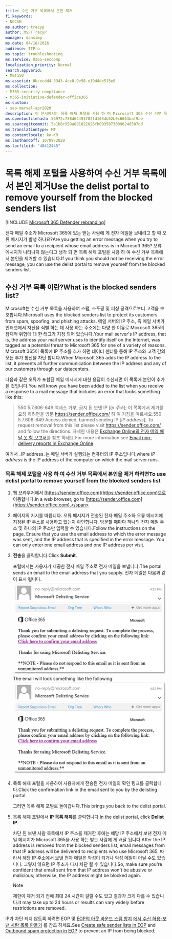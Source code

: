 ```yaml
---
title: 수신 거부 목록에서 본인 제거
f1.keywords:
- NOCSH
ms.author: tracyp
author: MSFTTracyP
manager: dansimp
ms.date: 04/18/2016
audience: ITPro
ms.topic: troubleshooting
ms.service: O365-seccomp
localization_priority: Normal
search.appverid:
- MET150
ms.assetid: 0bcecdd4-3343-4cc0-9e58-e19d4de515e8
ms.collection:
- M365-security-compliance
- m365-initiative-defender-office365
ms.custom:
- seo-marvel-apr2020
description: 이 문서에서는 목록 해제 포털을 사용 하 여 Microsoft 365 수신 거부 목록에서 자신을 제거 하는 방법에 대해 설명 합니다.
ms.openlocfilehash: 56972c758d64493782fd105db52b0c6663baf9ae
ms.sourcegitcommit: 5e1b8c959a081022826fb09358730096248507ed
ms.translationtype: MT
ms.contentlocale: ko-KR
ms.lasthandoff: 10/09/2020
ms.locfileid: "48412445"
---
```

# <a name="use-the-delist-portal-to-remove-yourself-from-the-blocked-senders-list"></a><span data-ttu-id="d84a3-103">목록 해제 포털을 사용하여 수신 거부 목록에서 본인 제거</span><span class="sxs-lookup"><span data-stu-id="d84a3-103">Use the delist portal to remove yourself from the blocked senders list</span></span>

[!INCLUDE [Microsoft 365 Defender rebranding](../includes/microsoft-defender-for-office.md)]


<span data-ttu-id="d84a3-104">전자 메일 주소가 Microsoft 365에 있는 받는 사람에 게 전자 메일을 보내려고 할 때 오류 메시지가 발생 하나요?</span><span class="sxs-lookup"><span data-stu-id="d84a3-104">Are you getting an error message when you try to send an email to a recipient whose email address is in Microsoft 365?</span></span> <span data-ttu-id="d84a3-105">오류 메시지가 나타나지 않는다고 생각 되 면 목록 해제 포털을 사용 하 여 수신 거부 목록에서 본인을 제거할 수 있습니다.</span><span class="sxs-lookup"><span data-stu-id="d84a3-105">If you think you should not be receiving the error message, you can use the delist portal to remove yourself from the blocked senders list.</span></span>

## <a name="what-is-the-blocked-senders-list"></a><span data-ttu-id="d84a3-106">수신 거부 목록 이란?</span><span class="sxs-lookup"><span data-stu-id="d84a3-106">What is the blocked senders list?</span></span>

<span data-ttu-id="d84a3-107">Microsoft는 수신 거부 목록을 사용하여 스팸, 스푸핑 및 피싱 공격으로부터 고객을 보호합니다.</span><span class="sxs-lookup"><span data-stu-id="d84a3-107">Microsoft uses the blocked senders list to protect its customers from spam, spoofing, and phishing attacks.</span></span> <span data-ttu-id="d84a3-108">메일 서버의 IP 주소, 즉 메일 서버가 인터넷에서 자신을 식별 하는 데 사용 하는 주소에는 다양 한 이유로 Microsoft 365의 잠재적 위협에 대 한 태그가 지정 되어 있습니다.</span><span class="sxs-lookup"><span data-stu-id="d84a3-108">Your mail server's IP address, that is, the address your mail server uses to identify itself on the Internet, was tagged as a potential threat to Microsoft 365 for one of a variety of reasons.</span></span> <span data-ttu-id="d84a3-109">Microsoft 365이 목록에 IP 주소를 추가 하면 데이터 센터를 통해 IP 주소와 고객 간의 모든 추가 통신을 차단 합니다.</span><span class="sxs-lookup"><span data-stu-id="d84a3-109">When Microsoft 365 adds the IP address to the list, it prevents all further communication between the IP address and any of our customers through our datacenters.</span></span>

<span data-ttu-id="d84a3-110">다음과 같은 오류가 포함된 메일 메시지에 대한 응답이 수신되면 이 목록에 본인이 추가된 것입니다.</span><span class="sxs-lookup"><span data-stu-id="d84a3-110">You will know you have been added to the list when you receive a response to a mail message that includes an error that looks something like this:</span></span>

> <span data-ttu-id="d84a3-111">550 5.7.606-649 액세스 거부, 금지 된 보낸 IP [_ip 주소_]; 이 목록에서 제거를 요청 하려면을 방문 https://sender.office.com/ 하 여 지침을 따르세요.</span><span class="sxs-lookup"><span data-stu-id="d84a3-111">550 5.7.606-649 Access denied, banned sending IP [_IP address_]; To request removal from this list please visit https://sender.office.com/ and follow the directions.</span></span> <span data-ttu-id="d84a3-112">자세한 내용은 [Exchange Online의 전자 메일 배달 못 함 보고서](https://docs.microsoft.com/Exchange/mail-flow-best-practices/non-delivery-reports-in-exchange-online/non-delivery-reports-in-exchange-online)를 참조 하세요.</span><span class="sxs-lookup"><span data-stu-id="d84a3-112">For more information see [Email non-delivery reports in Exchange Online](https://docs.microsoft.com/Exchange/mail-flow-best-practices/non-delivery-reports-in-exchange-online/non-delivery-reports-in-exchange-online).</span></span>

<span data-ttu-id="d84a3-113">여기서  _IP address_는 메일 서버가 실행되는 컴퓨터의 IP 주소입니다.</span><span class="sxs-lookup"><span data-stu-id="d84a3-113">where  _IP address_ is the IP address of the computer on which the mail server runs.</span></span>

### <a name="to-use-delist-portal-to-remove-yourself-from-the-blocked-senders-list"></a><span data-ttu-id="d84a3-114">목록 해제 포털을 사용 하 여 수신 거부 목록에서 본인을 제거 하려면</span><span class="sxs-lookup"><span data-stu-id="d84a3-114">To use delist portal to remove yourself from the blocked senders list</span></span>

1. <span data-ttu-id="d84a3-115">웹 브라우저에서 [https://sender.office.com](https://sender.office.com)으로 이동합니다.</span><span class="sxs-lookup"><span data-stu-id="d84a3-115">In a web browser, go to [https://sender.office.com](https://sender.office.com).</span></span>

2. <span data-ttu-id="d84a3-p104">페이지의 지시를 따릅니다. 오류 메시지가 전송된 전자 메일 주소와 오류 메시지에 지정된 IP 주소를 사용하고 있는지 확인합니다. 방문할 때마다 하나의 전자 메일 주소 및 하나의 IP 주소만 입력할 수 있습니다.</span><span class="sxs-lookup"><span data-stu-id="d84a3-p104">Follow the instructions on the page. Ensure that you use the email address to which the error message was sent, and the IP address that is specified in the error message. You can only enter one email address and one IP address per visit.</span></span>

3. <span data-ttu-id="d84a3-119">**전송**을 클릭합니다.</span><span class="sxs-lookup"><span data-stu-id="d84a3-119">Click **Submit**.</span></span>

    <span data-ttu-id="d84a3-120">포털에서는 사용자가 제공한 전자 메일 주소로 전자 메일을 보냅니다.</span><span class="sxs-lookup"><span data-stu-id="d84a3-120">The portal sends an email to the email address that you supply.</span></span> <span data-ttu-id="d84a3-121">전자 메일은 다음과 같이 표시 됩니다. ![ 목록 해제 포털을 통해 요청을 제출할 때 받는 전자 메일의 스크린샷](../../media/bf13e4f7-f68c-4e46-baa7-b6ab4cfc13f3.png)</span><span class="sxs-lookup"><span data-stu-id="d84a3-121">The email will look something like the following: ![Screenshot of email received when you submit a request through the delist portal](../../media/bf13e4f7-f68c-4e46-baa7-b6ab4cfc13f3.png)</span></span>

4. <span data-ttu-id="d84a3-122">목록 해제 포털을 사용하여 사용자에게 전송된 전자 메일의 확인 링크를 클릭합니다.</span><span class="sxs-lookup"><span data-stu-id="d84a3-122">Click the confirmation link in the email sent to you by the delisting portal.</span></span>

    <span data-ttu-id="d84a3-123">그러면 목록 해제 포털로 돌아갑니다.</span><span class="sxs-lookup"><span data-stu-id="d84a3-123">This brings you back to the delist portal.</span></span>

5. <span data-ttu-id="d84a3-124">목록 해제 포털에서 **IP 목록 해제**를 클릭합니다.</span><span class="sxs-lookup"><span data-stu-id="d84a3-124">In the delist portal, click **Delist IP**.</span></span>

    <span data-ttu-id="d84a3-125">차단 된 보낸 사람 목록에서 IP 주소를 제거한 후에는 해당 IP 주소에서 보낸 전자 메일 메시지가 Microsoft 365을 사용 하는 받는 사람에 게 배달 됩니다.</span><span class="sxs-lookup"><span data-stu-id="d84a3-125">After the IP address is removed from the blocked senders list, email messages from that IP address will be delivered to recipients who use Microsoft 365.</span></span> <span data-ttu-id="d84a3-126">따라서 해당 IP 주소에서 보낸 전자 메일은 악성이 되거나 악성 메일이 아닐 수도 있습니다. 그렇지 않으면 IP 주소가 다시 차단 될 수 있습니다.</span><span class="sxs-lookup"><span data-stu-id="d84a3-126">So, make sure you're confident that email sent from that IP address won't be abusive or malicious; otherwise, the IP address might be blocked again.</span></span>

    > [!NOTE]
    > <span data-ttu-id="d84a3-127">제한이 제거 되기 전에 최대 24 시간이 걸릴 수도 있고 결과가 크게 다를 수 있습니다.</span><span class="sxs-lookup"><span data-stu-id="d84a3-127">It may take up to 24 hours or results can vary widely before restrictions are removed.</span></span>

<span data-ttu-id="d84a3-128">IP가 차단 되지 않도록 하려면 EOP 및 [EOP의 아웃 바운드 스팸 방지](outbound-spam-controls.md) [에서 수신 허용-보낸 사람 목록 만들기](create-safe-sender-lists-in-office-365.md) 를 참조 하세요.</span><span class="sxs-lookup"><span data-stu-id="d84a3-128">See [Create safe sender lists in EOP](create-safe-sender-lists-in-office-365.md) and [Outbound spam protection in EOP](outbound-spam-controls.md) to prevent an IP from being blocked.</span></span>
